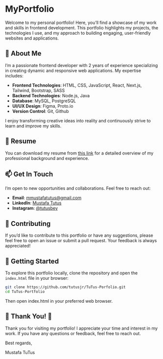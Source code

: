 # MyPortfolio

Welcome to my personal portfolio! Here, you’ll find a showcase of my work and skills in frontend development. This portfolio highlights my projects, the technologies I use, and my approach to building engaging, user-friendly websites and applications.

## 🚀 About Me

I’m a passionate frontend developer with 2 years of experience specializing in creating dynamic and responsive web applications. My expertise includes:

-   **Frontend Technologies**: HTML, CSS, JavaScript, React, Next.js, Tailwind, Bootstrap, SASS
-   **Backend Technologies**: Node.js, Java
-   **Database**: MySQL, PostgreSQL
-   **UI/UX Design**: Figma, Proto.io
-   **Version Control**: Git, Github

I enjoy transforming creative ideas into reality and continuously strive to learn and improve my skills.

## 📄 Resume

You can download my resume from <a href="https://drive.google.com/uc?export=download&id=1EzmY4Dq47Ed_FKrhD_Ga2Ihu-rNxBkkM">this link</a> for a detailed overview of my professional background and experience.

## 📫 Get In Touch

I’m open to new opportunities and collaborations. Feel free to reach out:

- **Email**: [mmustafatutus@gmail.com](mailto:mmustafatutus@gmail.com)
- **LinkedIn**: [Mustafa Tutus](https://www.linkedin.com/in/mustafa-tutus-24b81321a/)
- **Instagram**: [@tutusbey](https://www.instagram.com/tutusbey/)

## 🤝 Contributing

If you’d like to contribute to this portfolio or have any suggestions, please feel free to open an issue or submit a pull request. Your feedback is always appreciated!

## 🚀 Getting Started

To explore this portfolio locally, clone the repository and open the `index.html` file in your browser:

```bash
git clone https://github.com/tutusjr/TuTus-Porfolio.git
cd TuTus-Portfolio
```
Then open index.html in your preferred web browser.

## 🙏 Thank You! 🙏

 Thank you for visiting my portfolio! I appreciate your time and interest in my work. If you have any questions or feedback, feel free to reach out.

 Best regards,

 Mustafa TuTus